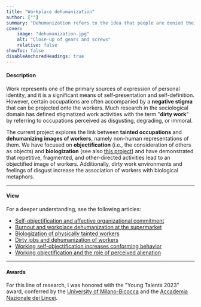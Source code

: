 ```yaml
---
title: "Workplace dehumanization" 
author: [""]
summary: "Dehumanization refers to the idea that people are denied their proper humanness. By integrating sociopsychological and organizational constructs, the current project examines the correlates of this phenomenon among certain occupational groups in the Italian context."
cover:
    image: "dehumanization.jpg"
    alt: "Close-up of gears and screws"
    relative: false
showToc: false
disableAnchoredHeadings: true
---
```


#### Description

Work represents one of the primary sources of expression of personal identity, and it is a significant means of self-presentation and self-definition. However, certain occupations are often accompanied by a **negative stigma** that can be projected onto the workers. Much research in the sociological domain has defined stigmatized work activities with the term "**dirty work**" by referring to occupations perceived as disgusting, degrading, or immoral.

The current project explores the link between **tainted occupations** and **dehumanizing images of workers**, namely non-human representations of them. We have focused on **objectification** (i.e., the consideration of others as objects) and **biologization** (see also [this project](/projects/biologization/)) and have demonstrated that repetitive, fragmented, and other-directed activities lead to an objectified image of workers. Additionally, dirty work environments and feelings of disgust increase the association of workers with biological metaphors.

------------------------------------------------------------------------

#### View

For a deeper understanding, see the following articles:

-   [Self-objectification and affective organizational commitment](/publications/objectification-and-commitment/)
-   [Burnout and workplace dehumanization at the supermarket](/publications/burnout/)
-   [Biologization of physically tainted workers](/publications/biologization-workers/)
-   [Dirty jobs and dehumanization of workers](/publications/dirty-jobs/)
-   [Working self-objectification increases conforming behavior](/publications/objectified-conformity/)
-   [Working objectification and the role of perceived alienation](/publications/workers-as-objects/)

------------------------------------------------------------------------

#### Awards

For this line of research, I was honored with the "Young Talents 2023" award, conferred by the [University of Milano-Bicocca](https://en.unimib.it/) and the [Accademia Nazionale dei Lincei](https://www.lincei.it/en).
